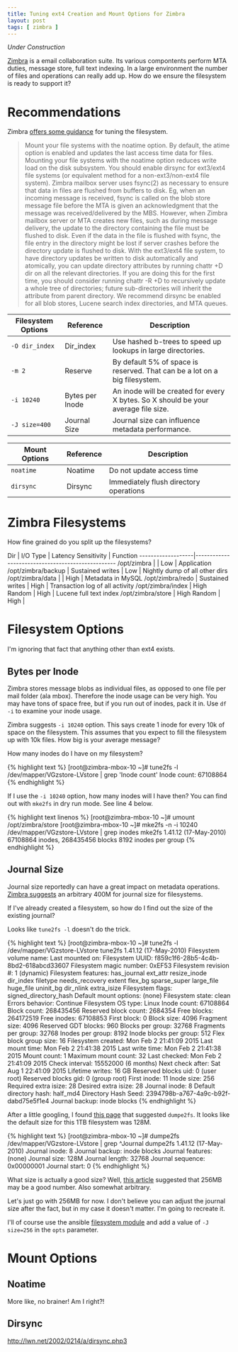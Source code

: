 ```yaml
---
title: Tuning ext4 Creation and Mount Options for Zimbra
layout: post
tags: [ zimbra ]
---
```


_Under Construction_

[Zimbra](http://www.zimbra.com/) is a email collaboration suite. Its various compontents perform MTA duties, message store, full text indexing. In a large environment the number of files and operations can really add up. How do we ensure the filesystem is ready to support it?

# Recommendations #

Zimbra [offers some guidance](http://wiki.zimbra.com/index.php?title=Performance_Tuning_Guidelines_for_Large_Deployments#File_System) for tuning the filesystem.

> Mount your file systems with the noatime option. By default, the atime option is enabled and updates the last access time data for files. Mounting your file systems with the noatime option reduces write load on the disk subsystem.
> You should enable dirsync for ext3/ext4 file systems (or equivalent method for a non-ext3/non-ext4 file system). Zimbra mailbox server uses fsync(2) as necessary to ensure that data in files are flushed from buffers to disk. Eg, when an incoming message is received, fsync is called on the blob store message file before the MTA is given an acknowledgment that the message was received/delivered by the MBS. However, when Zimbra mailbox server or MTA creates new files, such as during message delivery, the update to the directory containing the file must be flushed to disk. Even if the data in the file is flushed with fsync, the file entry in the directory might be lost if server crashes before the directory update is flushed to disk. With the ext3/ext4 file system, to have directory updates be written to disk automatically and atomically, you can update directory attributes by running chattr +D dir on all the relevant directories. If you are doing this for the first time, you should consider running chattr -R +D to recursively update a whole tree of directories; future sub-directories will inherit the attribute from parent directory. We recommend dirsync be enabled for all blob stores, Lucene search index directories, and MTA queues.

Filesystem Options | Reference    | Description
-------------------|--------------|-----------
`-O dir_index`     | Dir_index    | Use hashed b-trees to speed up lookups in large directories.
`-m 2`             | Reserve      | By default 5% of space is reserved. That can be a lot on a big filesystem.
`-i 10240`         | Bytes per Inode | An inode will be created for every X bytes. So X should be your average file size.
`-J size=400`      | Journal Size | Journal size can influence metadata performance.
    

Mount Options      | Reference    | Description
-------------------|--------------|-----------
`noatime`          | Noatime      | Do not update access time
`dirsync`          | Dirsync      | Immediately flush directory operations

# Zimbra Filesystems #

How fine grained do you split up the filesystems?

Dir                | I/O Type         | Latency Sensitivity | Function
-------------------|--------------------------------------------------
/opt/zimbra        |                  | Low                 | Application
/opt/zimbra/backup | Sustained writes | Low                 | Nightly dump of all other dirs
/opt/zimbra/data   |                  | High                | Metadata in MySQL
/opt/zimbra/redo   | Sustained writes | High                | Transaction log of all activity
/opt/zimbra/index  | High Random      | High                | Lucene full text index
/opt/zimbra/store  | High Random      | High                |

# Filesystem Options #

I'm ignoring that fact that anything other than ext4 exists.

## Bytes per Inode ##

Zimbra stores message blobs as individual files, as opposed to one file per mail folder (ala mbox). Therefore the inode usage can be very high. You may have tons of space free, but if you run out of inodes, pack it in. Use `df -i` to examine your inode usage.

Zimbra suggests `-i 10240` option. This says create 1 inode for every 10k of space on the filesystem. This assumes that you expect to fill the filesystem up with 10k files. How big is your average message?

How many inodes do I have on my filesystem?

{% highlight text %}
[root@zimbra-mbox-10 ~]# tune2fs -l /dev/mapper/VGzstore-LVstore | grep 'Inode count'
Inode count:              67108864
{% endhighlight %}

If I use the `-i 10240` option, how many inodes will I have then? You can find out with `mke2fs` in dry run mode. See line 4 below.

{% highlight text linenos %}
[root@zimbra-mbox-10 ~]# umount /opt/zimbra/store
[root@zimbra-mbox-10 ~]# mke2fs -n -i 10240  /dev/mapper/VGzstore-LVstore | grep inodes
mke2fs 1.41.12 (17-May-2010)
67108864 inodes, 268435456 blocks
8192 inodes per group
{% endhighlight %}

## Journal Size ##

Journal size reportedly can have a great impact on metadata operations. [Zimbra suggests](http://wiki.zimbra.com/index.php?title=Performance_Tuning_Guidelines_for_Large_Deployments) an arbitrary 400M for journal size for filesystems. 

If I've already created a filesystem, so how do I find out the size of the existing journal?

Looks like `tune2fs -l` doesn't do the trick.

{% highlight text %}
[root@zimbra-mbox-10 ~]# tune2fs -l /dev/mapper/VGzstore-LVstore
tune2fs 1.41.12 (17-May-2010)
Filesystem volume name:   <none>
Last mounted on:          <not available>
Filesystem UUID:          f859c1f6-28b5-4c4b-8bd2-618abcd33607
Filesystem magic number:  0xEF53
Filesystem revision #:    1 (dynamic)
Filesystem features:      has_journal ext_attr resize_inode dir_index filetype needs_recovery extent flex_bg sparse_super large_file huge_file uninit_bg dir_nlink extra_isize
Filesystem flags:         signed_directory_hash
Default mount options:    (none)
Filesystem state:         clean
Errors behavior:          Continue
Filesystem OS type:       Linux
Inode count:              67108864
Block count:              268435456
Reserved block count:     2684354
Free blocks:              264172519
Free inodes:              67108853
First block:              0
Block size:               4096
Fragment size:            4096
Reserved GDT blocks:      960
Blocks per group:         32768
Fragments per group:      32768
Inodes per group:         8192
Inode blocks per group:   512
Flex block group size:    16
Filesystem created:       Mon Feb  2 21:41:09 2015
Last mount time:          Mon Feb  2 21:41:38 2015
Last write time:          Mon Feb  2 21:41:38 2015
Mount count:              1
Maximum mount count:      32
Last checked:             Mon Feb  2 21:41:09 2015
Check interval:           15552000 (6 months)
Next check after:         Sat Aug  1 22:41:09 2015
Lifetime writes:          16 GB
Reserved blocks uid:      0 (user root)
Reserved blocks gid:      0 (group root)
First inode:              11
Inode size:               256
Required extra isize:     28
Desired extra isize:      28
Journal inode:            8
Default directory hash:   half_md4
Directory Hash Seed:      2394798b-a767-4a9c-b92f-dabd75e5f1e4
Journal backup:           inode blocks
{% endhighlight %}

After a little googling, I found [this page](http://blog.dailystuff.nl/2012/07/getting-ext34-journal-size/) that suggested `dumpe2fs`. It looks like the default size for this 1TB filesystem was 128M.

{% highlight text %}
[root@zimbra-mbox-10 ~]# dumpe2fs /dev/mapper/VGzstore-LVstore | grep ^Journal
dumpe2fs 1.41.12 (17-May-2010)
Journal inode:            8
Journal backup:           inode blocks
Journal features:         (none)
Journal size:             128M
Journal length:           32768
Journal sequence:         0x00000001
Journal start:            0
{% endhighlight %}

What size is actually a good size? Well, [this article](http://www.linux-mag.com/id/7666/) suggested that 256MB may be a good number. Also somewhat arbitrary.

Let's just go with 256MB for now. I don't believe you can adjust the journal size after the fact, but in my case it doesn't matter. I'm going to recreate it.

I'll of course use the ansible [filesystem module](http://docs.ansible.com/filesystem_module.html) and add a value of `-J size=256` in the `opts` parameter.

# Mount Options #

## Noatime ##

More like, no brainer! Am I right?!

## Dirsync ##

http://lwn.net/2002/0214/a/dirsync.php3
